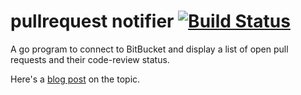 pullrequest notifier [![Build Status](https://travis-ci.org/morrisonbrett/pullrequests.svg)](https://travis-ci.org/morrisonbrett/pullrequests)
============================

A go program to connect to BitBucket and display a list of open pull requests and their code-review status.

Here's a [blog post](http://www.brettmorrison.com/a-golang-programming-exercise-bitbucket-pull-requests) on the topic.
